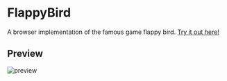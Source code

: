 # FlappyBird

A browser implementation of the famous game flappy bird. [Try it out here!](https://youssefbenlemlih.github.io/FlappyBird/)

## Preview

![preview](./preview.gif)
